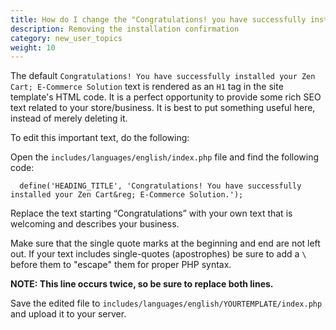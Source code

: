 ```yaml
---
title: How do I change the "Congratulations! you have successfully installed..." Message?
description: Removing the installation confirmation 
category: new_user_topics 
weight: 10
---
```


The default `Congratulations! You have successfully installed your Zen Cart; E-Commerce Solution` text is rendered as an `H1` tag in the site template's HTML code. It is a perfect opportunity to provide some rich SEO text related to your store/business. It is best to put something useful here, instead of merely deleting it.

To edit this important text, do the following:

Open the `includes/languages/english/index.php` file and find the following code:

```
  define('HEADING_TITLE', 'Congratulations! You have successfully installed your Zen Cart&reg; E-Commerce Solution.');
```

Replace the text starting “Congratulations” with your own text that is welcoming and describes your business. 

Make sure that the single quote marks at the beginning and end are not left out. If your text includes single-quotes (apostrophes) be sure to add a `\` before them to "escape" them for proper PHP syntax.

**NOTE: This line occurs twice, so be sure to replace both lines.**

Save the edited file to `includes/languages/english/YOURTEMPLATE/index.php` and upload it to your server.

